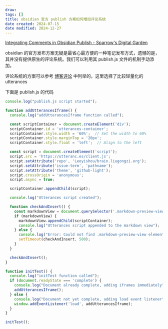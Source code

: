 ```yaml
---
draw:
tags: []
title: obsidian 官方 publish 方案如何增加评论系统
date created: 2024-07-15
date modified: 2024-12-27
---
```


[Integrating Comments in Obsidian Publish - Sparrow's Digital Garden](https://garden.sparrow.zone/Integrating+Comments+in+Obsidian+Publish)

obsidian 的官方发布方案无疑是最省心最方便的一种笔记发布方式，遗憾的是，其并没有提供原生的评论系统。我们可以利用其 publish.js 文件的机制手动添加。

评论系统的方案可以参考 [博客评论](博客评论.md) 中列举的，这里选择了比较轻量化的 utterances

下面是 publish.js 的代码

```javascript
console.log("publish.js script started");

function addUtterancesIframe() {
  console.log("addUtterancesIframe function called");

  const scriptContainer = document.createElement('div');
  scriptContainer.id = 'utterances-container';
  scriptContainer.style.width = '60%';  // Set the width to 60%
  scriptContainer.style.marginTop = '20px';
  scriptContainer.style.float = 'left';  // Align to the left

  const script = document.createElement('script');
  script.src = 'https://utteranc.es/client.js';
  script.setAttribute('repo', 'Leoyishou/brain.liugongzi.org');
  script.setAttribute('issue-term', 'pathname');
  script.setAttribute('theme', 'github-light');
  script.crossOrigin = 'anonymous';
  script.async = true;

  scriptContainer.appendChild(script);

  console.log("Utterances script created");

  function checkAndInsert() {
    const markdownView = document.querySelector('.markdown-preview-view');
    if (markdownView) {
      markdownView.appendChild(scriptContainer);
      console.log("Utterances script appended to the markdown view");
    } else {
      console.log("Error: Could not find .markdown-preview-view element, retrying in 500ms");
      setTimeout(checkAndInsert, 500);
    }
  }

  checkAndInsert();
}

function initTest() {
  console.log("initTest function called");
  if (document.readyState === 'complete') {
    console.log("Document already complete, adding iframes immediately");
    addUtterancesIframe();
  } else {
    console.log("Document not yet complete, adding load event listener");
    window.addEventListener('load', addUtterancesIframe);
  }
}

initTest();
```
